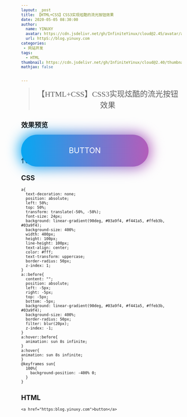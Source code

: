 ```yaml
---
layout: _post
title: 【HTML+CSS】CSS3实现炫酷的流光按钮效果
date: 2020-05-05 08:30:00
author: 
  name: YINUXY
  avatar: https://cdn.jsdelivr.net/gh/InfiniteYinux/cloud@2.45/avatar/avatar.png
  url: httpS://blog.yinuxy.com
categories:
 - 网站开发
tags:
  - HTML
thumbnail: https://cdn.jsdelivr.net/gh/InfiniteYinux/cloud@2.40/thumbnail/hexo.png
mathjax: false


---
```


> <center><font  size = "5"  face = "楷体">【HTML+CSS】CSS3实现炫酷的流光按钮效果</font></center>
<!-- more -->



## 效果预览 ##
<style type="text/css">
  a.button{
    text-decoration: none;
    position: absolute;
    font-size: 24px;
    background: linear-gradient(90deg, #03a9f4, #f441a5, #ffeb3b, #03a9f4);
    background-size: 400%;
    width: 400px;
    height: 100px;
    line-height: 100px;
    text-align: center;
    color: #fff;
    text-transform: uppercase;
    border-radius: 50px;
    z-index: 1;
  }
  a.button::before{
    content: "";
    position: absolute;
    left: -5px;
    right: -5px;
    top: -5px;
    bottom: -5px;
    background: linear-gradient(90deg, #03a9f4, #f441a5, #ffeb3b, #03a9f4);
    background-size: 400%;
    border-radius: 50px;
    filter: blur(20px);
    z-index: -1;
  }
  a.button:hover::before{
    animation: sun 8s infinite;
  }
  a.button:hover{
  animation: sun 8s infinite;
  }
  @keyframes sun{
    100%{
      background-position: -400% 0;
    }
  }
</style>
<a class="button" href="https://blog.yinuxy.com">button</a>

<br/>
<br/>

## 代码 ##
## CSS ##
```
a{
  text-decoration: none;
  position: absolute;
  left: 50%;
  top: 50%;
  transform: translate(-50%, -50%);
  font-size: 24px;
  background: linear-gradient(90deg, #03a9f4, #f441a5, #ffeb3b, #03a9f4);
  background-size: 400%;
  width: 400px;
  height: 100px;
  line-height: 100px;
  text-align: center;
  color: #fff;
  text-transform: uppercase;
  border-radius: 50px;
  z-index: 1;
}
a::before{
  content: "";
  position: absolute;
  left: -5px;
  right: -5px;
  top: -5px;
  bottom: -5px;
  background: linear-gradient(90deg, #03a9f4, #f441a5, #ffeb3b, #03a9f4);
  background-size: 400%;
  border-radius: 50px;
  filter: blur(20px);
  z-index: -1;
}
a:hover::before{
  animation: sun 8s infinite;
}
a:hover{
animation: sun 8s infinite;
}
@keyframes sun{
  100%{
    background-position: -400% 0;
  }
}
```

## HTML ##
```
<a href="https:blog.yinuxy.com">button</a>
```